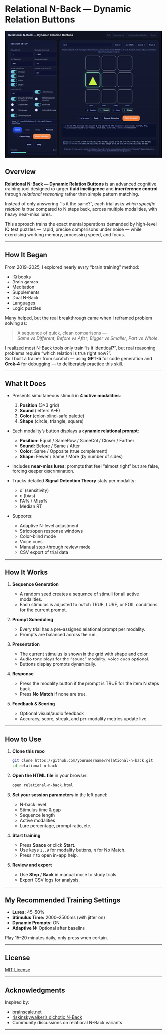 # Relational N-Back — Dynamic Relation Buttons

![Screenshot](screenshot.png)

## Overview

**Relational N-Back — Dynamic Relation Buttons** is an advanced cognitive training tool designed to target **fluid intelligence** and **interference control** through *relational reasoning* rather than simple pattern matching.

Instead of only answering “is it the same?”, each trial asks *which specific relation is true* compared to N steps back, across multiple modalities, with heavy near-miss lures.

This approach trains the exact mental operations demanded by high-level IQ test puzzles — rapid, precise comparisons under noise — while exercising working memory, processing speed, and focus.

---

## How It Began

From 2019–2025, I explored nearly every “brain training” method:
- IQ books
- Brain games
- Meditation
- Supplements
- Dual N-Back
- Languages
- Logic puzzles

Many helped, but the real breakthrough came when I reframed problem solving as:
> A sequence of quick, clean comparisons —  
> *Same vs Different*, *Before vs After*, *Bigger vs Smaller*, *Part vs Whole*.

I realized most N-Back tools only train “is it identical?”, but real reasoning problems require “which relation is true right now?”.  
So I built a trainer from scratch — using **GPT-5** for code generation and **Grok-4** for debugging — to deliberately practice this skill.

---

## What It Does

- Presents simultaneous stimuli in **4 active modalities**:
  1. **Position** (3×3 grid)
  2. **Sound** (letters A–E)
  3. **Color** (color-blind-safe palette)
  4. **Shape** (circle, triangle, square)

- Each modality’s button displays a **dynamic relational prompt**:
  - **Position:** Equal / SameRow / SameCol / Closer / Farther
  - **Sound:** Before / Same / After
  - **Color:** Same / Opposite (true complement)
  - **Shape:** Fewer / Same / More (by number of sides)

- Includes **near-miss lures**: prompts that feel “almost right” but are false, forcing deeper discrimination.

- Tracks detailed **Signal Detection Theory** stats per modality:
  - d′ (sensitivity)
  - c (bias)
  - FA% / Miss%
  - Median RT

- Supports:
  - Adaptive N-level adjustment
  - Strict/open response windows
  - Color-blind mode
  - Voice cues
  - Manual step-through review mode
  - CSV export of trial data

---

## How It Works

1. **Sequence Generation**
   - A random seed creates a sequence of stimuli for all active modalities.
   - Each stimulus is adjusted to match TRUE, LURE, or FOIL conditions for the current prompt.

2. **Prompt Scheduling**
   - Every trial has a pre-assigned relational prompt per modality.
   - Prompts are balanced across the run.

3. **Presentation**
   - The current stimulus is shown in the grid with shape and color.
   - Audio tone plays for the “sound” modality; voice cues optional.
   - Buttons display prompts dynamically.

4. **Response**
   - Press the modality button if the prompt is TRUE for the item N steps back.
   - Press **No Match** if none are true.

5. **Feedback & Scoring**
   - Optional visual/audio feedback.
   - Accuracy, score, streak, and per-modality metrics update live.

---

## How to Use

1. **Clone this repo**  
   ```bash
   git clone https://github.com/yourusername/relational-n-back.git
   cd relational-n-back
   ```

2. **Open the HTML file** in your browser:
   ```bash
   open relational-n-back.html
   ```

3. **Set your session parameters** in the left panel:
   - N-back level
   - Stimulus time & gap
   - Sequence length
   - Active modalities
   - Lure percentage, prompt ratio, etc.

4. **Start training**
   - Press **Space** or click **Start**.
   - Use keys `1..9` for modality buttons, `N` for No Match.
   - Press `?` to open in-app help.

5. **Review and export**
   - Use **Step** / **Back** in manual mode to study trials.
   - Export CSV logs for analysis.

---

## My Recommended Training Settings

- **Lures:** 45–50%
- **Stimulus Time:** 2000–2500ms (with jitter on)
- **Dynamic Prompts:** ON
- **Adaptive N:** Optional after baseline

Play 15–20 minutes daily, only press when certain.

---

## License

[MIT License](LICENSE)

---

## Acknowledgments

Inspired by:
- [brainscale.net](https://brainscale.net/app/dual-n-back/training)
- [4skinskywalker’s dichotic N-Back](https://4skinskywalker.github.io/Lite-Dual_N-back/Dichotic_Dual_N-back/)
- Community discussions on relational N-Back variants

---
